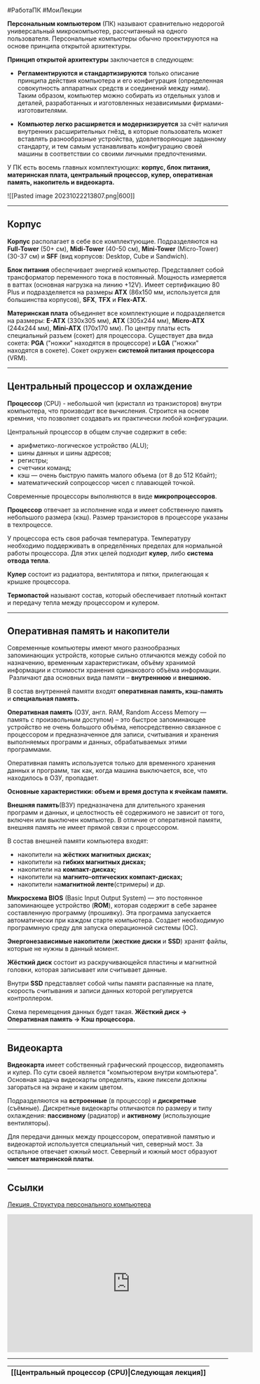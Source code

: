 #РаботаПК #МоиЛекции 

**Персональным компьютером** (ПК) называют сравнительно недорогой универсальный микрокомпьютер, рассчитанный на одного пользователя. Персональные компьютеры обычно проектируются на основе принципа открытой архитектуры.

**Принцип открытой архитектуры** заключается в следующем:

- **Регламентируются и стандартизируются** только описание принципа действия компьютера и его конфигурация (определенная совокупность аппаратных средств и соединений между ними). Таким образом, компьютер можно собирать из отдельных узлов и деталей, разработанных и изготовленных независимыми фирмами-изготовителями.

- **Компьютер легко расширяется и модернизируется** за счёт наличия внутренних расширительных гнёзд, в которые пользователь может вставлять разнообразные устройства, удовлетворяющие заданному стандарту, и тем самым устанавливать конфигурацию своей машины в соответствии со своими личными предпочтениями.

У ПК есть восемь главных комплектующих: **корпус, блок питания, материнская плата, центральный процессор, кулер, оперативная память, накопитель и видеокарта.**

![[Pasted image 20231022213807.png|600]]

---
## Корпус

**Корпус** располагает в себе все комплектующие. Подразделяются на **Full-Tower** (50+ см), **Midi-Tower** (40-50 см), **Mini-Tower** (Micro-Tower) (30-37 см) и **SFF** (вид корпусов: Desktop, Cube и Sandwich).

**Блок питания** обеспечивает энергией компьютер. Представляет собой трансформатор переменного тока в постоянный. Мощность измеряется в ваттах (основная нагрузка на линию +12V).  Имеет сертификацию 80 Plus и подразделяется на размеры **ATX** (86х150 мм, используется для большинства корпусов), **SFX**, **TFX** и **Flex-ATX**.

**Материнская плата** объединяет все комплектующие и подразделяется на размеры: **E-ATX** (330x305 мм), **ATX** (305x244 мм), **Micro-ATX** (244x244 мм), **Mini-ATX** (170x170 мм). По центру платы есть специальный разъем (сокет) для процессора. Существует два вида сокета: **PGA** ("ножки" находятся в процессоре) и **LGA** ("ножки" находятся в сокете). Сокет окружен **системой питания процессора** (VRM).

---
## Центральный процессор и охлаждение

**Процессор** (CPU) - небольшой чип (кристалл из транзисторов) внутри компьютера, что производит все вычисления. Строится на основе кремния, что позволяет создавать их практически любой конфигурации. 

Центральный процессор в общем случае содержит в себе:

- арифметико-логическое устройство (ALU);
- шины данных и шины адресов;
- регистры;
- счетчики команд;
- кэш — очень быструю память малого объема (от 8 до 512 Кбайт);
- математический сопроцессор чисел с плавающей точкой.

Современные процессоры выполняются в виде **микропроцессоров**.

**Процессор** отвечает за исполнение кода и имеет собственную память небольшого размера (кэш). Размер транзисторов в процессоре указаны в техпроцессе.

У процессора есть своя рабочая температура. Температуру необходимо поддерживать в определённых пределах для нормальной работы процессора. Для этих целей подходит **кулер**, либо **система отвода тепла**. 

**Кулер** состоит из радиатора, вентилятора и пятки, прилегающая к крышке процессора.

**Термопастой** называют состав, который обеспечивает плотный контакт и передачу тепла между процессором и кулером.

---
## Оперативная память и накопители

Современные компьютеры имеют много разнообразных запоминающих устройств, которые сильно отличаются между собой по назначению, временным характеристикам, объёму хранимой информации и стоимости хранения одинакового объёма информации.  Различают два основных вида памяти – **внутреннюю** и **внешнюю.**

В состав внутренней памяти входят **оперативная память, кэш-память** и **специальная память.**

**Оперативная память** (ОЗУ, англ. RAM, Random Access Memory — память с произвольным доступом) – это быстрое запоминающее устройство не очень большого объёма, непосредственно связанное с процессором и предназначенное для записи, считывания и хранения выполняемых программ и данных, обрабатываемых этими программами.

Оперативная память используется только для временного хранения данных и программ, так как, когда машина выключается, все, что находилось в ОЗУ, пропадает.

**Основные характеристики: объем и время доступа к ячейкам памяти.**

**Внешняя память**(ВЗУ) предназначена для длительного хранения программ и данных, и целостность её содержимого не зависит от того, включен или выключен компьютер. В отличие от оперативной памяти, внешняя память не имеет прямой связи с процессором.

В состав внешней памяти компьютера входят:

- накопители на **жёстких магнитных дисках;**
- накопители на **гибких магнитных дисках;**
- накопители на **компакт-дисках;**
- накопители на **магнито-оптических компакт-дисках;**
- накопители на**магнитной ленте**(стримеры) и др.

**Микросхема BIOS** (Basic Input Output System) — это постоянное запоминающее устройство (**ROM**), которая содержит в себе заранее составленную программу (прошивку). Эта программа запускается автоматически при каждом старте компьютера. Создает необходимую программную среду для запуска операционной системы (ОС). 

**Энергонезависимые накопители** (**жесткие диски** и **SSD**) хранят файлы, которые не нужны в данный момент. 

**Жёсткий диск** состоит из раскручивающейся пластины и магнитной головки, которая записывает или считывает данные.

Внутри **SSD** представляет собой чипы памяти распаянные на плате, скорость считывания и записи данных которой регулируется контроллером.

Схема перемещения данных будет такая. **Жёсткий диск -> Оперативная память -> Кэш процессора.**

---
## Видеокарта

**Видеокарта** имеет собственный графический процессор, видеопамять и кулер. По сути своей является "компьютером внутри компьютера". Основная задача видеокарты определять, какие пиксели должны загораться на экране и каким цветом.

Подразделяются на **встроенные** (в процессор) и **дискретные** (съёмные). Дискретные видеокарты отличаются по размеру и типу охлаждения: **пассивному** (радиатор) и **активному** (использующие вентиляторы).

Для передачи данных между процессором, оперативной памятью и видеокартой используется специальный чип, северный мост. За остальное отвечает южный мост. Северный и южный мост образуют **чипсет материнской платы**.

---
## Ссылки

[Лекция. Структура персонального компьютера](https://studfile.net/preview/1805119/page:5/)

<iframe width="560" height="315" src="https://www.youtube.com/embed/hscJXcQXOS4?si=ucOuaQdItqQJR8_P" title="YouTube video player" frameborder="0" allow="accelerometer; autoplay; clipboard-write; encrypted-media; gyroscope; picture-in-picture; web-share" referrerpolicy="strict-origin-when-cross-origin" allowfullscreen></iframe>

---

| [[Центральный процессор (CPU)\|Следующая лекция]] |
| ------------------------------------------------- |
